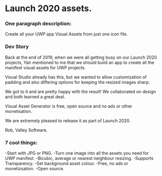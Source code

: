 # Launch 2020 assets.

### One paragraph description: 

Create all your UWP app Visual Assets from just one icon file.

### Dev Story
Back at the end of 2019, when we were all getting busy on our Launch 2020 projects, Yair mentioned to me that we should build an app to create all the manifest visual assets for UWP projects.

Visual Studio already has this, but we wanted to allow customization of padding and also differing options for keeping the resized images sharp.

We got to it and are pretty happy with the result!  We collaborated on design and both learned a great deal.

Visual Asset Generator is free, open source and no ads or other monetisation.  

We are extremely pleased to release it as part of Launch 2020.

Rob,
Valley Software.

### 7 cool things: 
-Start with JPG or PNG.
-Turn one image into all the assets you need for UWP manifest.
-Bicubic, average or nearest neighbour resizing.
-Supports Transparency.
-Set background asset colour.
-Free, no ads or monetizsation.
-Open source.
